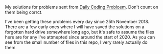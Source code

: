 My solutions for problems sent from [Daily Coding Probloem](https://www.dailycodingproblem.com/). Don't count on them being corrct.

I've been getting these problems every day since 25th November 2018. There are a few early ones where I will have saved the solutions on a forgotten hard drive somewhere long ago, but it's safe to assume the files here are for any I've attmepted since around the start of 2020. As you can see from the small number of files in this repo, I very rarely actually do them.
